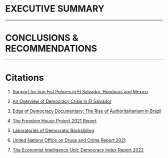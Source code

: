 # **EXECUTIVE SUMMARY**



---
# **CONCLUSIONS & RECOMMENDATIONS**



---
# Citations
1) [Support for Iron Fist Policies in El Salvador, Honduras and Mexico](file:///C:/Users/Alex_Compu/Downloads/Background-on-Crime-Policies-in-El-Salvador-2020.pdf)

2) [An Overview of Democracy Crisis in El Salvador](file:///C:/Users/Alex_Compu/Downloads/TheDemocracyCrisisinElSalvador-AnOverview.pdf)

3) [Edge of Democracy Documentary: The Rise of Authoritarianism in Brazil](https://www.youtube.com/watch?v=80xUTDbj7QM)

4) [The Freedom House Project 2021 Report](https://freedomhouse.org/sites/default/files/2021-02/FIW2021_World_02252021_FINAL-web-upload.pdf)

5) [Laboratories of Democratic Backsliding](file:///C:/Users/Alex_Compu/Downloads/laboratories-of-democratic-backsliding.pdf)

6) [United Nations Office on Drugs and Crime Report 2021](file:///C:/Users/Alex_Compu/ML/Projects/project_5/Research/DataMatters_prison.pdf)

7) [The Economist Intelligence Unit: Democracy Index Report 2022](https://www.eiu.com/n/campaigns/democracy-index-2022/)